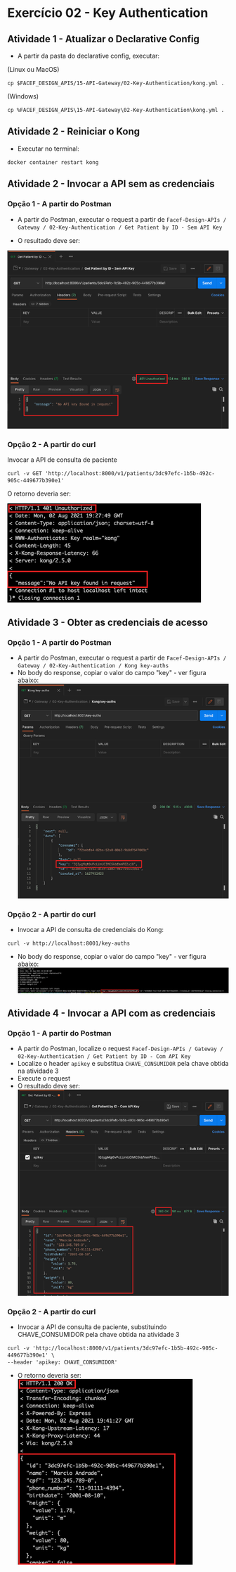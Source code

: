 # Exercício 02 - Key Authentication

## Atividade 1 - Atualizar o Declarative Config

- A partir da pasta do declarative config, executar:

(Linux ou MacOS)
```
cp $FACEF_DESIGN_APIS/15-API-Gateway/02-Key-Authentication/kong.yml .
```

(Windows)
```
cp %FACEF_DESIGN_APIS\15-API-Gateway\02-Key-Authentication\kong.yml .
```

## Atividade 2 - Reiniciar o Kong

- Executar no terminal:
```
docker container restart kong
```

## Atividade 2 - Invocar a API sem as credenciais

### Opção 1 - A partir do Postman

- A partir do Postman, executar o request a partir de `Facef-Design-APIs / Gateway / 02-Key-Authentication / Get Patient by ID - Sem API Key`

- O resultado deve ser:

![print_postman_401.png](print_postman_401.png)

### Opção 2 - A partir do curl

Invocar a API de consulta de paciente
```
curl -v GET 'http://localhost:8000/v1/patients/3dc97efc-1b5b-492c-905c-449677b390e1'
```

O retorno deveria ser:

![print_curl_401.png](print_curl_401.png)

## Atividade 3 - Obter as credenciais de acesso

### Opção 1 - A partir do Postman
- A partir do Postman, executar o request a partir de `Facef-Design-APIs / Gateway / 02-Key-Authentication / Kong key-auths`
- No body do response, copiar o valor do campo "key" - ver figura abaixo:
![print_postman_key_auths.png](print_postman_key_auths.png)

### Opção 2 - A partir do curl
- Invocar a API de consulta de credenciais do Kong:
```
curl -v http://localhost:8001/key-auths
```
- No body do response, copiar o valor do campo "key" - ver figura abaixo:
![print_curl_key_auths.png](print_curl_key_auths.png)

## Atividade 4 - Invocar a API com as credenciais

### Opção 1 - A partir do Postman
- A partir do Postman, localize o request `Facef-Design-APIs / Gateway / 02-Key-Authentication / Get Patient by ID - Com API Key`
- Localize o header `apikey` e substitua `CHAVE_CONSUMIDOR` pela chave obtida na atividade 3
- Execute o request
- O resultado deve ser:
![print_postman_200.png](print_postman_200.png)

### Opção 2 - A partir do curl
- Invocar a API de consulta de paciente, substituindo CHAVE_CONSUMIDOR pela chave obtida na atividade 3
```
curl -v 'http://localhost:8000/v1/patients/3dc97efc-1b5b-492c-905c-449677b390e1' \
--header 'apikey: CHAVE_CONSUMIDOR'
```
- O retorno deveria ser:
![print_curl_200.png](print_curl_200.png)